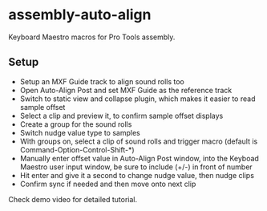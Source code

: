 # assembly-auto-align
Keyboard Maestro macros for Pro Tools assembly.

## Setup
- Setup an MXF Guide track to align sound rolls too
- Open Auto-Align Post and set MXF Guide as the reference track
- Switch to static view and collapse plugin, which makes it easier to read sample offset
- Select a clip and preview it, to confirm sample offset displays
- Create a group for the sound rolls
- Switch nudge value type to samples
- With groups on, select a clip of sound rolls and trigger macro (default is Command-Option-Control-Shift-*)
- Manually enter offset value in Auto-Align Post window, into the Keyboad Maestro user input window, be sure to include (+/-) in front of number
- Hit enter and give it a second to change nudge value, then nudge clips
- Confirm sync if needed and then move onto next clip

Check demo video for detailed tutorial.
